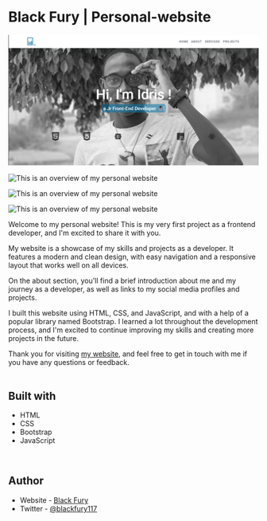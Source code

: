 # Black Fury | Personal-website

![This is an overview of my personal website](./resources/images/overview-of-my-personal-website.png)

![This is an overview of my personal website](./resources/images/second-overview-of-my-personal-website.png)

![This is an overview of my personal website](./resources/images/third-overview-of-my-personal-website.gif)

![This is an overview of my personal website](./resources/images/fourth-overview-of-my-personal-website.png)

Welcome to my personal website! This is my very first project as a frontend developer, and I'm excited to share it with you. <br>

My website is a showcase of my skills and projects as a developer. It features a modern and clean design, with easy navigation and a responsive layout that works well on all devices. <br>

On the about section, you'll find a brief introduction about me and my journey as a developer, as well as links to my social media profiles and projects. <br>

I built this website using HTML, CSS, and JavaScript, and with a help of a popular library named Bootstrap. I learned a lot throughout the development process, and I'm excited to continue improving my skills and creating more projects in the future. <br>

Thank you for visiting <a href="https://blackfury117.github.io/" rel="noopener" target="_blank">my website</a>, and feel free to get in touch with me if you have any questions or feedback. <br><br>

## Built with

<ul>
    <li>HTML</li>
    <li>CSS</li>
    <li>Bootstrap</li>
    <li>JavaScript</li>
</ul> <br>

## Author

- Website - [Black Fury](https://blackfury117.github.io/)
- Twitter - [@blackfury117](https://www.twitter.com/blackfury117)